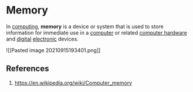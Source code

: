 # Memory

In [computing](https://en.wikipedia.org/wiki/Computing "Computing"), **memory** is a device or system that is used to store information for immediate use in a [computer](https://en.wikipedia.org/wiki/Computer "Computer") or related [computer hardware](https://en.wikipedia.org/wiki/Computer_hardware "Computer hardware") and [digital](https://en.wikipedia.org/wiki/Digital_data "Digital data") [electronic](https://en.wikipedia.org/wiki/Electronics "Electronics") devices.

![[Pasted image 20210915193401.png]]

## References
1. https://en.wikipedia.org/wiki/Computer_memory